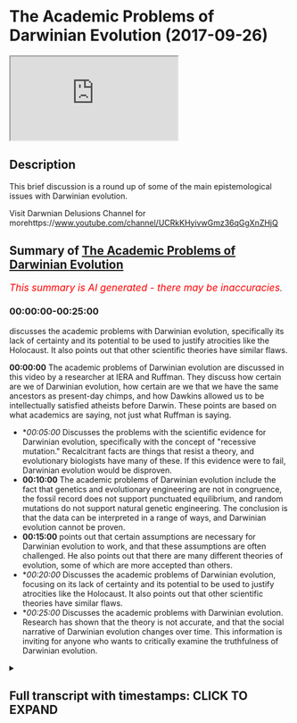 # The Academic Problems of Darwinian Evolution (2017-09-26)

<iframe loading='lazy' allow='autoplay' src='https://www.youtube.com/embed/fsJUk_vQnCs'></iframe>

## Description

This brief discussion is a round up of some of the main epistemological issues with Darwinian evolution. 

Visit Darwnian Delusions Channel for morehttps://www.youtube.com/channel/UCRkKHyivwGmz36qGgXnZHjQ

## Summary of [The Academic Problems of Darwinian Evolution](https://www.youtube.com/watch?v=fsJUk_vQnCs)


*<span style="color:red; font-size:125%">This summary is AI generated - there may be inaccuracies</span>. [](/)*

### <a onclick="modifyYTiframeseektime('0')">00:00:00-00:25:00</a>

 discusses the academic problems with Darwinian evolution, specifically its lack of certainty and its potential to be used to justify atrocities like the Holocaust. It also points out that other scientific theories have similar flaws.

**<a onclick="modifyYTiframeseektime('0')">00:00:00</a>** The academic problems of Darwinian evolution are discussed in this video by a researcher at IERA and Ruffman. They discuss how certain are we of Darwinian evolution, how certain are we that we have the same ancestors as present-day chimps, and how Dawkins allowed us to be intellectually satisfied atheists before Darwin. These points are based on what academics are saying, not just what Ruffman is saying.
* **<a onclick="modifyYTiframeseektime('300')">00:05:00</a>* Discusses the problems with the scientific evidence for Darwinian evolution, specifically with the concept of "recessive mutation." Recalcitrant facts are things that resist a theory, and evolutionary biologists have many of these. If this evidence were to fail, Darwinian evolution would be disproven.
* **<a onclick="modifyYTiframeseektime('600')">00:10:00</a>** The academic problems of Darwinian evolution include the fact that genetics and evolutionary engineering are not in congruence, the fossil record does not support punctuated equilibrium, and random mutations do not support natural genetic engineering. The conclusion is that the data can be interpreted in a range of ways, and Darwinian evolution cannot be proven.
* **<a onclick="modifyYTiframeseektime('900')">00:15:00</a>** points out that certain assumptions are necessary for Darwinian evolution to work, and that these assumptions are often challenged. He also points out that there are many different theories of evolution, some of which are more accepted than others.
* **<a onclick="modifyYTiframeseektime('1200')">00:20:00</a>* Discusses the academic problems of Darwinian evolution, focusing on its lack of certainty and its potential to be used to justify atrocities like the Holocaust. It also points out that other scientific theories have similar flaws.
* **<a onclick="modifyYTiframeseektime('1500')">00:25:00</a>* Discusses the academic problems with Darwinian evolution. Research has shown that the theory is not accurate, and that the social narrative of Darwinian evolution changes over time. This information is inviting for anyone who wants to critically examine the truthfulness of Darwinian evolution.

<details><summary><h2>Full transcript with timestamps: CLICK TO EXPAND</h2></summary>

<a onclick="modifyYTiframeseektime('0')">0:00:00</a> assalamualaikum warahmatullahi  
<a onclick="modifyYTiframeseektime('2')">0:00:02</a> wabarakatuhu welcome to a very important  
<a onclick="modifyYTiframeseektime('6')">0:00:06</a> show on evolution I'm here with sabor  
<a onclick="modifyYTiframeseektime('9')">0:00:09</a> Ruffman how you do it you're right good  
<a onclick="modifyYTiframeseektime('11')">0:00:11</a> good one of the researchers at I era and  
<a onclick="modifyYTiframeseektime('14')">0:00:14</a> we're going to be discussing Darwinian  
<a onclick="modifyYTiframeseektime('16')">0:00:16</a> evolution how certain let's get started  
<a onclick="modifyYTiframeseektime('19')">0:00:19</a> straight away so what how certain are we  
<a onclick="modifyYTiframeseektime('22')">0:00:22</a> of Darwinian evolution and more  
<a onclick="modifyYTiframeseektime('25')">0:00:25</a> specifically I want to ask you how  
<a onclick="modifyYTiframeseektime('27')">0:00:27</a> certain are we that we have the same  
<a onclick="modifyYTiframeseektime('30')">0:00:30</a> ancestors as present-day  
<a onclick="modifyYTiframeseektime('31')">0:00:31</a> let's say chimps ok brilliant question  
<a onclick="modifyYTiframeseektime('34')">0:00:34</a> what I'm gonna do in this show in sha  
<a onclick="modifyYTiframeseektime('37')">0:00:37</a> Allah God willing is show the popular  
<a onclick="modifyYTiframeseektime('40')">0:00:40</a> narrative which is it is as certain as  
<a onclick="modifyYTiframeseektime('43')">0:00:43</a> planetary motion as certain as the  
<a onclick="modifyYTiframeseektime('44')">0:00:44</a> plants going around the around the Sun  
<a onclick="modifyYTiframeseektime('46')">0:00:46</a> that we are certain this has happened  
<a onclick="modifyYTiframeseektime('48')">0:00:48</a> because this is this all certainty that  
<a onclick="modifyYTiframeseektime('51')">0:00:51</a> Darwin is speak with ok I'm gonna show  
<a onclick="modifyYTiframeseektime('53')">0:00:53</a> me are you challenging that certain time  
<a onclick="modifyYTiframeseektime('54')">0:00:54</a> no okay I'm gonna show the academics not  
<a onclick="modifyYTiframeseektime('57')">0:00:57</a> me right say it is based on a  
<a onclick="modifyYTiframeseektime('60')">0:01:00</a> probabilistic framework which has  
<a onclick="modifyYTiframeseektime('61')">0:01:01</a> multiple assumptions which are being  
<a onclick="modifyYTiframeseektime('63')">0:01:03</a> challenged and its core concepts are  
<a onclick="modifyYTiframeseektime('65')">0:01:05</a> disputable so are you saying that what's  
<a onclick="modifyYTiframeseektime('67')">0:01:07</a> happening on a popular level it's  
<a onclick="modifyYTiframeseektime('69')">0:01:09</a> completely different from what's going  
<a onclick="modifyYTiframeseektime('71')">0:01:11</a> on in the academic world absolutely and  
<a onclick="modifyYTiframeseektime('72')">0:01:12</a> this is not just something which I'm  
<a onclick="modifyYTiframeseektime('74')">0:01:14</a> pointing out this is something that even  
<a onclick="modifyYTiframeseektime('75')">0:01:15</a> the British government understands that  
<a onclick="modifyYTiframeseektime('78')">0:01:18</a> the academia is what's known in academia  
<a onclick="modifyYTiframeseektime('81')">0:01:21</a> hasn't filtered down to the general  
<a onclick="modifyYTiframeseektime('83')">0:01:23</a> masses which is why they run projects to  
<a onclick="modifyYTiframeseektime('86')">0:01:26</a> narrow the gap right but I would say  
<a onclick="modifyYTiframeseektime('88')">0:01:28</a> when it comes to Darwin's particular  
<a onclick="modifyYTiframeseektime('90')">0:01:30</a> theory yeah Richard Dawkins in the blind  
<a onclick="modifyYTiframeseektime('92')">0:01:32</a> watchmaker says Darwin allowed us to be  
<a onclick="modifyYTiframeseektime('96')">0:01:36</a> intellectually satisfied atheists before  
<a onclick="modifyYTiframeseektime('98')">0:01:38</a> Darwin it could have been tenable to be  
<a onclick="modifyYTiframeseektime('99')">0:01:39</a> an atheist right but he allowed us to be  
<a onclick="modifyYTiframeseektime('101')">0:01:41</a> intellectually satisfied atheists so  
<a onclick="modifyYTiframeseektime('102')">0:01:42</a> because of that we've got a deliberate  
<a onclick="modifyYTiframeseektime('104')">0:01:44</a> campaign by humanists by atheists by  
<a onclick="modifyYTiframeseektime('107')">0:01:47</a> Darwinists to miss educate the public on  
<a onclick="modifyYTiframeseektime('110')">0:01:50</a> this particular issue sounds quite  
<a onclick="modifyYTiframeseektime('112')">0:01:52</a> conspiratorial support I mean it does  
<a onclick="modifyYTiframeseektime('114')">0:01:54</a> mean is it just what you're saying or is  
<a onclick="modifyYTiframeseektime('117')">0:01:57</a> there some people from like an academic  
<a onclick="modifyYTiframeseektime('118')">0:01:58</a> perspective that also made the same kind  
<a onclick="modifyYTiframeseektime('120')">0:02:00</a> of claim well what you'll find and this  
<a onclick="modifyYTiframeseektime('122')">0:02:02</a> is very very interesting is that  
<a onclick="modifyYTiframeseektime('124')">0:02:04</a> mainstream secular academics who are  
<a onclick="modifyYTiframeseektime('127')">0:02:07</a> themselves like who for example James  
<a onclick="modifyYTiframeseektime('130')">0:02:10</a> Shapiro look as a  
<a onclick="modifyYTiframeseektime('132')">0:02:12</a> Cambridge educated evolutionary  
<a onclick="modifyYTiframeseektime('134')">0:02:14</a> biologist at the University of Chicago  
<a onclick="modifyYTiframeseektime('136')">0:02:16</a> right and he basically says that it's a  
<a onclick="modifyYTiframeseektime('140')">0:02:20</a> religion Lynn Margulis he's again an  
<a onclick="modifyYTiframeseektime('143')">0:02:23</a> atheist evolutionary biologist her and  
<a onclick="modifyYTiframeseektime('144')">0:02:24</a> similar and symbiotic theory is taught  
<a onclick="modifyYTiframeseektime('147')">0:02:27</a> every single usually apprised of some  
<a onclick="modifyYTiframeseektime('149')">0:02:29</a> sort she did she won the National Medal  
<a onclick="modifyYTiframeseektime('151')">0:02:31</a> of Science and Clinton gave that to her  
<a onclick="modifyYTiframeseektime('153')">0:02:33</a> again she's an eighth yes she called an  
<a onclick="modifyYTiframeseektime('155')">0:02:35</a> Anglo Saxon sect right Masatoshi Nye who  
<a onclick="modifyYTiframeseektime('159')">0:02:39</a> is a dawn in population genetics a  
<a onclick="modifyYTiframeseektime('161')">0:02:41</a> subfield of evolutionary biology again  
<a onclick="modifyYTiframeseektime('163')">0:02:43</a> another realized yeah not yet so he's  
<a onclick="modifyYTiframeseektime('167')">0:02:47</a> got these formulas at all at an academic  
<a onclick="modifyYTiframeseektime('171')">0:02:51</a> level in libraries across the world he  
<a onclick="modifyYTiframeseektime('173')">0:02:53</a> has said Darwin and he doesn't believe  
<a onclick="modifyYTiframeseektime('175')">0:02:55</a> in Darwin's mechanism he believes in his  
<a onclick="modifyYTiframeseektime('178')">0:02:58</a> own notation driven evolution he says  
<a onclick="modifyYTiframeseektime('180')">0:03:00</a> Darwin in our field is God so you can't  
<a onclick="modifyYTiframeseektime('182')">0:03:02</a> challenge him right so these are atheist  
<a onclick="modifyYTiframeseektime('184')">0:03:04</a> evolutionary academics saying this is  
<a onclick="modifyYTiframeseektime('187')">0:03:07</a> way more than science right and one  
<a onclick="modifyYTiframeseektime('189')">0:03:09</a> other thing which is very important just  
<a onclick="modifyYTiframeseektime('191')">0:03:11</a> a few months ago there's a book  
<a onclick="modifyYTiframeseektime('192')">0:03:12</a> published by Oxford University by an  
<a onclick="modifyYTiframeseektime('194')">0:03:14</a> atheist evolutionary biologist run  
<a onclick="modifyYTiframeseektime('196')">0:03:16</a> called Darwinism as religion so yours  
<a onclick="modifyYTiframeseektime('200')">0:03:20</a> antibody to see the philosopher of  
<a onclick="modifyYTiframeseektime('201')">0:03:21</a> science Michael ruse right well you  
<a onclick="modifyYTiframeseektime('203')">0:03:23</a> argues in that book is that Darwin's  
<a onclick="modifyYTiframeseektime('205')">0:03:25</a> theory is a valid scientific theory yes  
<a onclick="modifyYTiframeseektime('208')">0:03:28</a> but it has morphed into a full-out  
<a onclick="modifyYTiframeseektime('212')">0:03:32</a> religion not religion we are believes in  
<a onclick="modifyYTiframeseektime('214')">0:03:34</a> God by religion nonetheless okay let's  
<a onclick="modifyYTiframeseektime('216')">0:03:36</a> get straight into the question I posed  
<a onclick="modifyYTiframeseektime('219')">0:03:39</a> to you in the beginning of this session  
<a onclick="modifyYTiframeseektime('220')">0:03:40</a> we talked about certainty in terms of  
<a onclick="modifyYTiframeseektime('223')">0:03:43</a> evolutionary theory you're saying it's  
<a onclick="modifyYTiframeseektime('225')">0:03:45</a> not a certain as evolutionists or let's  
<a onclick="modifyYTiframeseektime('228')">0:03:48</a> say even popular atheists are making out  
<a onclick="modifyYTiframeseektime('231')">0:03:51</a> to be so what is your evidence of that  
<a onclick="modifyYTiframeseektime('232')">0:03:52</a> okay all of the people are not a  
<a onclick="modifyYTiframeseektime('234')">0:03:54</a> reference in this video people that you  
<a onclick="modifyYTiframeseektime('236')">0:03:56</a> can go check out learn and you can  
<a onclick="modifyYTiframeseektime('239')">0:03:59</a> actually find out there why I'm saying  
<a onclick="modifyYTiframeseektime('240')">0:04:00</a> yeah it's based on what they're saying  
<a onclick="modifyYTiframeseektime('241')">0:04:01</a> yeah so first off if we pick up any book  
<a onclick="modifyYTiframeseektime('244')">0:04:04</a> on the philosophy of biology philosophy  
<a onclick="modifyYTiframeseektime('247')">0:04:07</a> or biology is a subfield in which if you  
<a onclick="modifyYTiframeseektime('249')">0:04:09</a> imagine a biologist as studying  
<a onclick="modifyYTiframeseektime('250')">0:04:10</a> organisms right and a philosopher of  
<a onclick="modifyYTiframeseektime('253')">0:04:13</a> biology studying biologists how do they  
<a onclick="modifyYTiframeseektime('254')">0:04:14</a> come to conclusion so a basic book on  
<a onclick="modifyYTiframeseektime('256')">0:04:16</a> this is evidence in evolution by  
<a onclick="modifyYTiframeseektime('258')">0:04:18</a> Cambridge University okay why the  
<a onclick="modifyYTiframeseektime('260')">0:04:20</a> philosopher of biology Eliot Sobel who  
<a onclick="modifyYTiframeseektime('262')">0:04:22</a> is an atheist right and what he says in  
<a onclick="modifyYTiframeseektime('263')">0:04:23</a> this book is this duh  
<a onclick="modifyYTiframeseektime('266')">0:04:26</a> evolution is based on a probabilistic  
<a onclick="modifyYTiframeseektime('267')">0:04:27</a> framework okay and he talks about the  
<a onclick="modifyYTiframeseektime('269')">0:04:29</a> multiple assumptions which are there  
<a onclick="modifyYTiframeseektime('271')">0:04:31</a> okay likewise we have Peter Godfrey  
<a onclick="modifyYTiframeseektime('273')">0:04:33</a> Smith another philosopher herbology he  
<a onclick="modifyYTiframeseektime('276')">0:04:36</a> published a book with Princeton  
<a onclick="modifyYTiframeseektime('277')">0:04:37</a> University called philosophy herbology  
<a onclick="modifyYTiframeseektime('278')">0:04:38</a> yeah he's dead  
<a onclick="modifyYTiframeseektime('279')">0:04:39</a> he speaks about bodies are moving away  
<a onclick="modifyYTiframeseektime('281')">0:04:41</a> from the Tree of Life which we've been  
<a onclick="modifyYTiframeseektime('283')">0:04:43</a> told as a fact okay to a web of life so  
<a onclick="modifyYTiframeseektime('286')">0:04:46</a> mainstream secular and these two  
<a onclick="modifyYTiframeseektime('288')">0:04:48</a> individuals are atheists mainstream  
<a onclick="modifyYTiframeseektime('290')">0:04:50</a> secular universities and individuals and  
<a onclick="modifyYTiframeseektime('292')">0:04:52</a> academics yeah admit to three facts  
<a onclick="modifyYTiframeseektime('295')">0:04:55</a> probabilistic framework multiple  
<a onclick="modifyYTiframeseektime('297')">0:04:57</a> assumptions which are being challenged  
<a onclick="modifyYTiframeseektime('299')">0:04:59</a> and its core concepts are disputed  
<a onclick="modifyYTiframeseektime('302')">0:05:02</a> disputable let's stick with two and  
<a onclick="modifyYTiframeseektime('304')">0:05:04</a> three because one might be claimed to be  
<a onclick="modifyYTiframeseektime('306')">0:05:06</a> not a problem and everything in it said  
<a onclick="modifyYTiframeseektime('308')">0:05:08</a> in a sense is probabilistic right yeah  
<a onclick="modifyYTiframeseektime('310')">0:05:10</a> sure but what we need to be careful  
<a onclick="modifyYTiframeseektime('312')">0:05:12</a> about is this yeah remember the  
<a onclick="modifyYTiframeseektime('314')">0:05:14</a> narrative they're telling us they're  
<a onclick="modifyYTiframeseektime('315')">0:05:15</a> telling us it's as clear it's no brainer  
<a onclick="modifyYTiframeseektime('317')">0:05:17</a> it's as clear as planetary motion that's  
<a onclick="modifyYTiframeseektime('319')">0:05:19</a> the probably stick that's an observation  
<a onclick="modifyYTiframeseektime('320')">0:05:20</a> right so it's a very big claim okay so a  
<a onclick="modifyYTiframeseektime('323')">0:05:23</a> probabilistic framework is something  
<a onclick="modifyYTiframeseektime('326')">0:05:26</a> which automatically lowers that  
<a onclick="modifyYTiframeseektime('327')">0:05:27</a> certainty that you're talking about okay  
<a onclick="modifyYTiframeseektime('329')">0:05:29</a> some would say though I mean we're  
<a onclick="modifyYTiframeseektime('331')">0:05:31</a> talking about probabilistic framework we  
<a onclick="modifyYTiframeseektime('332')">0:05:32</a> don't have we don't have a problem with  
<a onclick="modifyYTiframeseektime('334')">0:05:34</a> that two and three you mentioned some of  
<a onclick="modifyYTiframeseektime('338')">0:05:38</a> the main major assumptions like we're  
<a onclick="modifyYTiframeseektime('340')">0:05:40</a> gonna probably go into homology or  
<a onclick="modifyYTiframeseektime('341')">0:05:41</a> something like this before we move on to  
<a onclick="modifyYTiframeseektime('343')">0:05:43</a> homology what we need to realize is this  
<a onclick="modifyYTiframeseektime('344')">0:05:44</a> yeah number one Darwin and the way that  
<a onclick="modifyYTiframeseektime('347')">0:05:47</a> he framed hysteria and the way that he  
<a onclick="modifyYTiframeseektime('349')">0:05:49</a> propagated it yeah he didn't know I  
<a onclick="modifyYTiframeseektime('351')">0:05:51</a> believe a very honest way yeah and I  
<a onclick="modifyYTiframeseektime('353')">0:05:53</a> believe he was a very hardworking  
<a onclick="modifyYTiframeseektime('354')">0:05:54</a> scientist and many of his works have  
<a onclick="modifyYTiframeseektime('356')">0:05:56</a> been misrepresented okay for example  
<a onclick="modifyYTiframeseektime('357')">0:05:57</a> right if you pick up a book on  
<a onclick="modifyYTiframeseektime('359')">0:05:59</a> evolutionary biology today a book about  
<a onclick="modifyYTiframeseektime('361')">0:06:01</a> Darwinian evolution like the greatest  
<a onclick="modifyYTiframeseektime('363')">0:06:03</a> show on earth right all jerry coins  
<a onclick="modifyYTiframeseektime('366')">0:06:06</a> evolution is true you're just gonna get  
<a onclick="modifyYTiframeseektime('368')">0:06:08</a> this theory is true here's why it's true  
<a onclick="modifyYTiframeseektime('370')">0:06:10</a> here's why it's true XYZ okay but he's  
<a onclick="modifyYTiframeseektime('372')">0:06:12</a> make up the Origin of Species you find  
<a onclick="modifyYTiframeseektime('374')">0:06:14</a> that Darwin right in the beginning he  
<a onclick="modifyYTiframeseektime('376')">0:06:16</a> says something very very important okay  
<a onclick="modifyYTiframeseektime('377')">0:06:17</a> he says you can use the facts that I  
<a onclick="modifyYTiframeseektime('380')">0:06:20</a> have in my book to come up with  
<a onclick="modifyYTiframeseektime('382')">0:06:22</a> conclusions which are opposite to mine  
<a onclick="modifyYTiframeseektime('383')">0:06:23</a> because he understands the philosophy of  
<a onclick="modifyYTiframeseektime('385')">0:06:25</a> science the philosophy of science  
<a onclick="modifyYTiframeseektime('387')">0:06:27</a> teaches us one you can have a conclusion  
<a onclick="modifyYTiframeseektime('391')">0:06:31</a> you can have observations in the future  
<a onclick="modifyYTiframeseektime('393')">0:06:33</a> which can challenge your previous  
<a onclick="modifyYTiframeseektime('394')">0:06:34</a> conclusion the Black Swan problem  
<a onclick="modifyYTiframeseektime('396')">0:06:36</a> problem reduction too you can always  
<a onclick="modifyYTiframeseektime('398')">0:06:38</a> have the same data give  
<a onclick="modifyYTiframeseektime('399')">0:06:39</a> rise to multiple theories later on in  
<a onclick="modifyYTiframeseektime('402')">0:06:42</a> Chapter six of his book he speaks about  
<a onclick="modifyYTiframeseektime('404')">0:06:44</a> the problems with his own theory now  
<a onclick="modifyYTiframeseektime('406')">0:06:46</a> look at the honesty of the man he puts  
<a onclick="modifyYTiframeseektime('408')">0:06:48</a> together a theory and he puts together a  
<a onclick="modifyYTiframeseektime('410')">0:06:50</a> chapter about the problems with this  
<a onclick="modifyYTiframeseektime('412')">0:06:52</a> theory and he tries to iron them out and  
<a onclick="modifyYTiframeseektime('414')">0:06:54</a> he admits some of these problems are  
<a onclick="modifyYTiframeseektime('416')">0:06:56</a> unsolvable some of these problems are  
<a onclick="modifyYTiframeseektime('418')">0:06:58</a> more apparent than real but I still  
<a onclick="modifyYTiframeseektime('420')">0:07:00</a> think my Theory's correct but one thing  
<a onclick="modifyYTiframeseektime('422')">0:07:02</a> that he says in his book if this fails  
<a onclick="modifyYTiframeseektime('425')">0:07:05</a> his Theory fails according to him which  
<a onclick="modifyYTiframeseektime('427')">0:07:07</a> is gradualism that their variations that  
<a onclick="modifyYTiframeseektime('430')">0:07:10</a> take place and evolution works at a  
<a onclick="modifyYTiframeseektime('432')">0:07:12</a> gradualist ik pace he said if this fails  
<a onclick="modifyYTiframeseektime('435')">0:07:15</a> then my theory will absolutely break  
<a onclick="modifyYTiframeseektime('437')">0:07:17</a> down and evolutionary biologists today  
<a onclick="modifyYTiframeseektime('440')">0:07:20</a> understand that gradualism has largely  
<a onclick="modifyYTiframeseektime('442')">0:07:22</a> failed and is this linked to things like  
<a onclick="modifyYTiframeseektime('445')">0:07:25</a> punctuated equilibrium but moreover I  
<a onclick="modifyYTiframeseektime('448')">0:07:28</a> just want to kind of put a case forward  
<a onclick="modifyYTiframeseektime('452')">0:07:32</a> let's pretend I'm an evolutionary  
<a onclick="modifyYTiframeseektime('452')">0:07:32</a> biologist now say listen we have a deal  
<a onclick="modifyYTiframeseektime('455')">0:07:35</a> we have a range of different data we  
<a onclick="modifyYTiframeseektime('457')">0:07:37</a> have for example the fossil record  
<a onclick="modifyYTiframeseektime('459')">0:07:39</a> archeological data we have RNA and DNA  
<a onclick="modifyYTiframeseektime('461')">0:07:41</a> we have the baby genome development in  
<a onclick="modifyYTiframeseektime('465')">0:07:45</a> animals and things like that all of  
<a onclick="modifyYTiframeseektime('467')">0:07:47</a> these things triangulate with each other  
<a onclick="modifyYTiframeseektime('468')">0:07:48</a> to give you the same conclusion which is  
<a onclick="modifyYTiframeseektime('470')">0:07:50</a> that every living thing and the  
<a onclick="modifyYTiframeseektime('472')">0:07:52</a> biological world is in congruence but  
<a onclick="modifyYTiframeseektime('474')">0:07:54</a> also goes back to one life-form so in  
<a onclick="modifyYTiframeseektime('478')">0:07:58</a> other words we all go back to one we're  
<a onclick="modifyYTiframeseektime('479')">0:07:59</a> all descended from the same kind of  
<a onclick="modifyYTiframeseektime('481')">0:08:01</a> singular life form sure so this is the  
<a onclick="modifyYTiframeseektime('484')">0:08:04</a> kind of primary theory or kind of  
<a onclick="modifyYTiframeseektime('486')">0:08:06</a> primary presupposition of evolution how  
<a onclick="modifyYTiframeseektime('488')">0:08:08</a> would you go around you're saying it's  
<a onclick="modifyYTiframeseektime('490')">0:08:10</a> not as clear as planetary motion but the  
<a onclick="modifyYTiframeseektime('494')">0:08:14</a> question is isn't that enough evidence  
<a onclick="modifyYTiframeseektime('495')">0:08:15</a> to you why is that not enough evidence  
<a onclick="modifyYTiframeseektime('496')">0:08:16</a> for you okay it's a very good question  
<a onclick="modifyYTiframeseektime('498')">0:08:18</a> yeah the only way I'm gonna change your  
<a onclick="modifyYTiframeseektime('499')">0:08:19</a> analogy if we were to have a  
<a onclick="modifyYTiframeseektime('501')">0:08:21</a> conversation like this yeah it wouldn't  
<a onclick="modifyYTiframeseektime('504')">0:08:24</a> be an evolutionary biologists thing on  
<a onclick="modifyYTiframeseektime('505')">0:08:25</a> the other side because an evolutionary  
<a onclick="modifyYTiframeseektime('507')">0:08:27</a> biologist were no better than that it's  
<a onclick="modifyYTiframeseektime('508')">0:08:28</a> most likely a Darwinist because remember  
<a onclick="modifyYTiframeseektime('510')">0:08:30</a> and even not every single evolutionary  
<a onclick="modifyYTiframeseektime('512')">0:08:32</a> biology is alone as the Darwinism yes  
<a onclick="modifyYTiframeseektime('514')">0:08:34</a> every Darwinist is the evolution of our  
<a onclick="modifyYTiframeseektime('516')">0:08:36</a> course right and evolution is different  
<a onclick="modifyYTiframeseektime('518')">0:08:38</a> to Darwinism evolution simply means  
<a onclick="modifyYTiframeseektime('520')">0:08:40</a> biological change over time double mean  
<a onclick="modifyYTiframeseektime('521')">0:08:41</a> evolution is tree of life and the  
<a onclick="modifyYTiframeseektime('523')">0:08:43</a> mechanism alright first thing which he  
<a onclick="modifyYTiframeseektime('525')">0:08:45</a> said is very very important let's flush  
<a onclick="modifyYTiframeseektime('527')">0:08:47</a> it out okay so you're claiming as a  
<a onclick="modifyYTiframeseektime('530')">0:08:50</a> Darwin is right  
<a onclick="modifyYTiframeseektime('531')">0:08:51</a> biochemistry yeah  
<a onclick="modifyYTiframeseektime('533')">0:08:53</a> genetics yes uh not to me yeah  
<a onclick="modifyYTiframeseektime('535')">0:08:55</a> psychology yeah sociology linguistics  
<a onclick="modifyYTiframeseektime('537')">0:08:57</a> biogeography here the fossil record  
<a onclick="modifyYTiframeseektime('539')">0:08:59</a> bioinformatics yes and every other  
<a onclick="modifyYTiframeseektime('542')">0:09:02</a> sphere of by law the subfields of  
<a onclick="modifyYTiframeseektime('546')">0:09:06</a> biology can blend I in congruence  
<a onclick="modifyYTiframeseektime('548')">0:09:08</a> leading up to one conclusion yes the  
<a onclick="modifyYTiframeseektime('550')">0:09:10</a> very first thing I'll point out right  
<a onclick="modifyYTiframeseektime('551')">0:09:11</a> now even knowing any science okay  
<a onclick="modifyYTiframeseektime('553')">0:09:13</a> that is impossible because science  
<a onclick="modifyYTiframeseektime('556')">0:09:16</a> doesn't proceed like that the same dater  
<a onclick="modifyYTiframeseektime('558')">0:09:18</a> can give rise to multiple conclusions  
<a onclick="modifyYTiframeseektime('559')">0:09:19</a> okay so that's the first point  
<a onclick="modifyYTiframeseektime('561')">0:09:21</a> well secondly if we delve into the data  
<a onclick="modifyYTiframeseektime('563')">0:09:23</a> we realize there's lots of black swans  
<a onclick="modifyYTiframeseektime('565')">0:09:25</a> lots of recalcitrant facts to resist a  
<a onclick="modifyYTiframeseektime('569')">0:09:29</a> theory yeah I was just going to ask you  
<a onclick="modifyYTiframeseektime('570')">0:09:30</a> to define that what caused the true  
<a onclick="modifyYTiframeseektime('572')">0:09:32</a> impact of recalcitrant factors right  
<a onclick="modifyYTiframeseektime('574')">0:09:34</a> I've been accused of murdering a lead  
<a onclick="modifyYTiframeseektime('577')">0:09:37</a> owl say okay I happen to be accused of  
<a onclick="modifyYTiframeseektime('579')">0:09:39</a> murdering a lead our Thursday at 6:30 on  
<a onclick="modifyYTiframeseektime('583')">0:09:43</a> the 20th of September we're on stage  
<a onclick="modifyYTiframeseektime('585')">0:09:45</a> right now the Rakhal certain fact is  
<a onclick="modifyYTiframeseektime('588')">0:09:48</a> you're an eyewitness and the person  
<a onclick="modifyYTiframeseektime('590')">0:09:50</a> filming is a night window you're here  
<a onclick="modifyYTiframeseektime('592')">0:09:52</a> down here that's a recalcitrant fact  
<a onclick="modifyYTiframeseektime('593')">0:09:53</a> right so recalcitrant fact is a factory  
<a onclick="modifyYTiframeseektime('596')">0:09:56</a> resist a theory now with in evolutionary  
<a onclick="modifyYTiframeseektime('599')">0:09:59</a> biology we have recalcitrant facts in  
<a onclick="modifyYTiframeseektime('602')">0:10:02</a> genetics for example orphan genes we  
<a onclick="modifyYTiframeseektime('605')">0:10:05</a> have recalcitrant facts when it comes to  
<a onclick="modifyYTiframeseektime('607')">0:10:07</a> the fossil record in terms of punctuated  
<a onclick="modifyYTiframeseektime('609')">0:10:09</a> equilibrium saltation 11 we have  
<a onclick="modifyYTiframeseektime('613')">0:10:13</a> recalcitrant facts when it comes to  
<a onclick="modifyYTiframeseektime('614')">0:10:14</a> random mutations in terms of natural  
<a onclick="modifyYTiframeseektime('616')">0:10:16</a> genetic engineering now these may sound  
<a onclick="modifyYTiframeseektime('618')">0:10:18</a> like technical terms but all I want you  
<a onclick="modifyYTiframeseektime('619')">0:10:19</a> to understand this is basically it's not  
<a onclick="modifyYTiframeseektime('621')">0:10:21</a> in congruence no in a way which is the  
<a onclick="modifyYTiframeseektime('624')">0:10:24</a> only theory that's in congruence you can  
<a onclick="modifyYTiframeseektime('627')">0:10:27</a> come with other theories besides that  
<a onclick="modifyYTiframeseektime('629')">0:10:29</a> right because remember I'm not saying  
<a onclick="modifyYTiframeseektime('631')">0:10:31</a> those fields don't lead to Darwinism  
<a onclick="modifyYTiframeseektime('633')">0:10:33</a> they can right but they can also lead to  
<a onclick="modifyYTiframeseektime('635')">0:10:35</a> other theories right so what you're  
<a onclick="modifyYTiframeseektime('637')">0:10:37</a> saying just to kind of simplify is  
<a onclick="modifyYTiframeseektime('639')">0:10:39</a> you're saying that the data that we have  
<a onclick="modifyYTiframeseektime('640')">0:10:40</a> in front of us can be interpreted in a  
<a onclick="modifyYTiframeseektime('642')">0:10:42</a> range of different ways and moreover  
<a onclick="modifyYTiframeseektime('644')">0:10:44</a> you're saying that if we want to stick  
<a onclick="modifyYTiframeseektime('646')">0:10:46</a> to the fine  
<a onclick="modifyYTiframeseektime('647')">0:10:47</a> kind of structure of Darwinian evolution  
<a onclick="modifyYTiframeseektime('650')">0:10:50</a> and we want to try and create what you  
<a onclick="modifyYTiframeseektime('652')">0:10:52</a> would think is like a line of best fit  
<a onclick="modifyYTiframeseektime('653')">0:10:53</a> you'd see a lot of anomalous sort of  
<a onclick="modifyYTiframeseektime('656')">0:10:56</a> dots on the sky autographed it wouldn't  
<a onclick="modifyYTiframeseektime('658')">0:10:58</a> be just one line of best fit every day  
<a onclick="modifyYTiframeseektime('660')">0:11:00</a> every line every door Scott and the  
<a onclick="modifyYTiframeseektime('662')">0:11:02</a> other thing is look I believe Darwin's  
<a onclick="modifyYTiframeseektime('664')">0:11:04</a> theory to be a valid scientific model  
<a onclick="modifyYTiframeseektime('666')">0:11:06</a> yes but but I think the reason why  
<a onclick="modifyYTiframeseektime('669')">0:11:09</a> people get confused is because they  
<a onclick="modifyYTiframeseektime('670')">0:11:10</a> conflate science with truth right  
<a onclick="modifyYTiframeseektime('671')">0:11:11</a> science gives you workable models of our  
<a onclick="modifyYTiframeseektime('673')">0:11:13</a> reality which are falsified it doesn't  
<a onclick="modifyYTiframeseektime('675')">0:11:15</a> give you truth with a capital T that's  
<a onclick="modifyYTiframeseektime('678')">0:11:18</a> the beauty of science they keep changing  
<a onclick="modifyYTiframeseektime('679')">0:11:19</a> keeps evolving keeps changing as we get  
<a onclick="modifyYTiframeseektime('682')">0:11:22</a> new data I've got some questions for you  
<a onclick="modifyYTiframeseektime('684')">0:11:24</a> one of them is that you've mentioned in  
<a onclick="modifyYTiframeseektime('687')">0:11:27</a> the things that you are mentioning as a  
<a onclick="modifyYTiframeseektime('688')">0:11:28</a> subfield of biological change over time  
<a onclick="modifyYTiframeseektime('690')">0:11:30</a> you mentioned a few things like  
<a onclick="modifyYTiframeseektime('693')">0:11:33</a> civilizational or you call it basically  
<a onclick="modifyYTiframeseektime('696')">0:11:36</a> how animals act together so she lodges  
<a onclick="modifyYTiframeseektime('699')">0:11:39</a> sociological behavior yeah sociological  
<a onclick="modifyYTiframeseektime('701')">0:11:41</a> behavior of animals so is it the case  
<a onclick="modifyYTiframeseektime('704')">0:11:44</a> that here for example chimps and human  
<a onclick="modifyYTiframeseektime('707')">0:11:47</a> beings have the same sociological other  
<a onclick="modifyYTiframeseektime('710')">0:11:50</a> behaviors more similar from a  
<a onclick="modifyYTiframeseektime('712')">0:11:52</a> sociological perspective according to  
<a onclick="modifyYTiframeseektime('713')">0:11:53</a> you again  
<a onclick="modifyYTiframeseektime('715')">0:11:55</a> mainstream evolutionary biologists this  
<a onclick="modifyYTiframeseektime('716')">0:11:56</a> is where we have homo places homo places  
<a onclick="modifyYTiframeseektime('719')">0:11:59</a> our similarities are not due to common  
<a onclick="modifyYTiframeseektime('720')">0:12:00</a> descent so we have okay once again to  
<a onclick="modifyYTiframeseektime('724')">0:12:04</a> simplify so you've got two key terms  
<a onclick="modifyYTiframeseektime('726')">0:12:06</a> here yeah right one of them is homology  
<a onclick="modifyYTiframeseektime('728')">0:12:08</a> yeah and the opposite of that so more  
<a onclick="modifyYTiframeseektime('730')">0:12:10</a> places so can we quickly just shall I  
<a onclick="modifyYTiframeseektime('732')">0:12:12</a> write homology is an assumption yes  
<a onclick="modifyYTiframeseektime('734')">0:12:14</a> similarities are due to common descent  
<a onclick="modifyYTiframeseektime('735')">0:12:15</a> common descent so I have all the  
<a onclick="modifyYTiframeseektime('737')">0:12:17</a> similarities that we see in the animal  
<a onclick="modifyYTiframeseektime('739')">0:12:19</a> kingdom is due to is a result of the  
<a onclick="modifyYTiframeseektime('742')">0:12:22</a> fact that we are from the same let's say  
<a onclick="modifyYTiframeseektime('744')">0:12:24</a> it's assumed no way this is common and  
<a onclick="modifyYTiframeseektime('746')">0:12:26</a> some common ancestor and this is the  
<a onclick="modifyYTiframeseektime('748')">0:12:28</a> assumption of homology goes back to the  
<a onclick="modifyYTiframeseektime('750')">0:12:30</a> Padma Purana 3,000 years ago the ancient  
<a onclick="modifyYTiframeseektime('753')">0:12:33</a> Indians now Hindus because they're  
<a onclick="modifyYTiframeseektime('755')">0:12:35</a> philosophers they are naturalist so when  
<a onclick="modifyYTiframeseektime('758')">0:12:38</a> it comes to homology if someone uses it  
<a onclick="modifyYTiframeseektime('761')">0:12:41</a> as an assumption there's nothing wrong  
<a onclick="modifyYTiframeseektime('763')">0:12:43</a> per se if someone says this and I want  
<a onclick="modifyYTiframeseektime('765')">0:12:45</a> you to realize I don't need this contest  
<a onclick="modifyYTiframeseektime('767')">0:12:47</a> you know they use this argument all the  
<a onclick="modifyYTiframeseektime('768')">0:12:48</a> time  
<a onclick="modifyYTiframeseektime('769')">0:12:49</a> similarities are due to common descent  
<a onclick="modifyYTiframeseektime('771')">0:12:51</a> right heylook similarities exist  
<a onclick="modifyYTiframeseektime('773')">0:12:53</a> therefore similarities led you to come  
<a onclick="modifyYTiframeseektime('775')">0:12:55</a> to descent right what's wrong with that  
<a onclick="modifyYTiframeseektime('776')">0:12:56</a> argument so circular circular sadly we  
<a onclick="modifyYTiframeseektime('779')">0:12:59</a> will find even documentaries using this  
<a onclick="modifyYTiframeseektime('781')">0:13:01</a> sort of circular reasoning is this  
<a onclick="modifyYTiframeseektime('783')">0:13:03</a> something which is fleshed out in the  
<a onclick="modifyYTiframeseektime('785')">0:13:05</a> academic or what you're saying because  
<a onclick="modifyYTiframeseektime('787')">0:13:07</a> what you're saying here is actually  
<a onclick="modifyYTiframeseektime('788')">0:13:08</a> quite profound let's be honest here  
<a onclick="modifyYTiframeseektime('789')">0:13:09</a> you're saying that the foundation of  
<a onclick="modifyYTiframeseektime('792')">0:13:12</a> evolutionary it W in evolutionary models  
<a onclick="modifyYTiframeseektime('795')">0:13:15</a> was the one that we were kind of  
<a onclick="modifyYTiframeseektime('796')">0:13:16</a> acquainted with which is homology one of  
<a onclick="modifyYTiframeseektime('799')">0:13:19</a> the may  
<a onclick="modifyYTiframeseektime('799')">0:13:19</a> assumptions everything that it goes back  
<a onclick="modifyYTiframeseektime('801')">0:13:21</a> to kind of common descent order the  
<a onclick="modifyYTiframeseektime('803')">0:13:23</a> differences or these similarities that  
<a onclick="modifyYTiframeseektime('805')">0:13:25</a> we see that is that is due to common  
<a onclick="modifyYTiframeseektime('807')">0:13:27</a> descent you're saying that actually this  
<a onclick="modifyYTiframeseektime('810')">0:13:30</a> itself this foundational thing cannot be  
<a onclick="modifyYTiframeseektime('812')">0:13:32</a> proven in and of itself yeah is that is  
<a onclick="modifyYTiframeseektime('815')">0:13:35</a> that your claim I'm not claiming this I  
<a onclick="modifyYTiframeseektime('817')">0:13:37</a> am going to give you an example of  
<a onclick="modifyYTiframeseektime('819')">0:13:39</a> someone who points this out you know  
<a onclick="modifyYTiframeseektime('821')">0:13:41</a> evolution is not your claim  
<a onclick="modifyYTiframeseektime('822')">0:13:42</a> no not my claim and I'm gonna give you  
<a onclick="modifyYTiframeseektime('824')">0:13:44</a> an example evolutionary biologists they  
<a onclick="modifyYTiframeseektime('826')">0:13:46</a> don't use this circular reasoning this  
<a onclick="modifyYTiframeseektime('828')">0:13:48</a> is used by people who are popularizers  
<a onclick="modifyYTiframeseektime('830')">0:13:50</a> okay all they say is we assumed it and  
<a onclick="modifyYTiframeseektime('832')">0:13:52</a> they carry on there's nothing wrong with  
<a onclick="modifyYTiframeseektime('833')">0:13:53</a> doing okay  
<a onclick="modifyYTiframeseektime('833')">0:13:53</a> Ronald Brady he's a philosopher of  
<a onclick="modifyYTiframeseektime('835')">0:13:55</a> biology as in mainstream secular  
<a onclick="modifyYTiframeseektime('837')">0:13:57</a> academic he published a paper in a  
<a onclick="modifyYTiframeseektime('839')">0:13:59</a> journal called cladistics called on the  
<a onclick="modifyYTiframeseektime('841')">0:14:01</a> aura on the independence of systematics  
<a onclick="modifyYTiframeseektime('844')">0:14:04</a> and what he goes on to say is this this  
<a onclick="modifyYTiframeseektime('846')">0:14:06</a> line of reasoning is circular right if  
<a onclick="modifyYTiframeseektime('848')">0:14:08</a> you uh if you want to say that homology  
<a onclick="modifyYTiframeseektime('851')">0:14:11</a> is true you have to come up with an  
<a onclick="modifyYTiframeseektime('852')">0:14:12</a> independent argument I won't use this  
<a onclick="modifyYTiframeseektime('854')">0:14:14</a> argument cause it's circuit but it's  
<a onclick="modifyYTiframeseektime('855')">0:14:15</a> something which doesn't seem like you  
<a onclick="modifyYTiframeseektime('857')">0:14:17</a> can plan under a microscope on you got  
<a onclick="modifyYTiframeseektime('858')">0:14:18</a> so how you prove it  
<a onclick="modifyYTiframeseektime('859')">0:14:19</a> you can't you can't it's an obsession  
<a onclick="modifyYTiframeseektime('861')">0:14:21</a> okay you move on so if it's an  
<a onclick="modifyYTiframeseektime('863')">0:14:23</a> assumption and it can't be proven what  
<a onclick="modifyYTiframeseektime('865')">0:14:25</a> you're effectively saying is that that  
<a onclick="modifyYTiframeseektime('867')">0:14:27</a> which holds the house of the foundations  
<a onclick="modifyYTiframeseektime('870')">0:14:30</a> which hold the house of Darwinian  
<a onclick="modifyYTiframeseektime('871')">0:14:31</a> evolution itself are unsound or are not  
<a onclick="modifyYTiframeseektime('874')">0:14:34</a> on Sam but unprovable of course that's  
<a onclick="modifyYTiframeseektime('876')">0:14:36</a> what you're saying well that's not what  
<a onclick="modifyYTiframeseektime('877')">0:14:37</a> I'm saying this is what that's what's  
<a onclick="modifyYTiframeseektime('878')">0:14:38</a> being said in that's what being said in  
<a onclick="modifyYTiframeseektime('880')">0:14:40</a> academic world because no one tries to  
<a onclick="modifyYTiframeseektime('881')">0:14:41</a> prove assumptions so that's very  
<a onclick="modifyYTiframeseektime('883')">0:14:43</a> profound well it is it is if we  
<a onclick="modifyYTiframeseektime('885')">0:14:45</a> understand that the popular  
<a onclick="modifyYTiframeseektime('887')">0:14:47</a> understanding yes different to the  
<a onclick="modifyYTiframeseektime('888')">0:14:48</a> academic understanding but it's not  
<a onclick="modifyYTiframeseektime('890')">0:14:50</a> profound for an academic well if so they  
<a onclick="modifyYTiframeseektime('892')">0:14:52</a> find how do you basically evolutionary  
<a onclick="modifyYTiframeseektime('895')">0:14:55</a> biologists or Darwinists reconcile this  
<a onclick="modifyYTiframeseektime('898')">0:14:58</a> because how can they how can they be so  
<a onclick="modifyYTiframeseektime('900')">0:15:00</a> certain about something which hasn't got  
<a onclick="modifyYTiframeseektime('901')">0:15:01</a> which has you could even say axiomatic  
<a onclick="modifyYTiframeseektime('903')">0:15:03</a> type presuppositions  
<a onclick="modifyYTiframeseektime('905')">0:15:05</a> okay now this is where it gets really  
<a onclick="modifyYTiframeseektime('907')">0:15:07</a> interesting right I find the language of  
<a onclick="modifyYTiframeseektime('908')">0:15:08</a> people I wish to Dawkins very  
<a onclick="modifyYTiframeseektime('910')">0:15:10</a> interesting because he is after all  
<a onclick="modifyYTiframeseektime('912')">0:15:12</a> somebody who is seen as an authority in  
<a onclick="modifyYTiframeseektime('914')">0:15:14</a> this field although he is not he's  
<a onclick="modifyYTiframeseektime('916')">0:15:16</a> referred to as a science journalist but  
<a onclick="modifyYTiframeseektime('918')">0:15:18</a> what he does say in public is different  
<a onclick="modifyYTiframeseektime('920')">0:15:20</a> to what he sometimes writes in books  
<a onclick="modifyYTiframeseektime('923')">0:15:23</a> right lesser-known works so for example  
<a onclick="modifyYTiframeseektime('925')">0:15:25</a> when he met Hamza in Ireland during the  
<a onclick="modifyYTiframeseektime('928')">0:15:28</a> 2011  
<a onclick="modifyYTiframeseektime('930')">0:15:30</a> well they theists convention you know he  
<a onclick="modifyYTiframeseektime('932')">0:15:32</a> was talking about you don't believe in  
<a onclick="modifyYTiframeseektime('933')">0:15:33</a> evolution it's just as clear as  
<a onclick="modifyYTiframeseektime('936')">0:15:36</a> planetary mayor right yeah yeah in his  
<a onclick="modifyYTiframeseektime('939')">0:15:39</a> book a devil's chaplain well he goes on  
<a onclick="modifyYTiframeseektime('942')">0:15:42</a> to say in this book that future facts  
<a onclick="modifyYTiframeseektime('944')">0:15:44</a> that I'm quoting him vibration future  
<a onclick="modifyYTiframeseektime('947')">0:15:47</a> facts may come to light which will force  
<a onclick="modifyYTiframeseektime('949')">0:15:49</a> our successors of the 21st century to  
<a onclick="modifyYTiframeseektime('952')">0:15:52</a> abandon Darwinism or modify beyond  
<a onclick="modifyYTiframeseektime('955')">0:15:55</a> reckoning right now what what's  
<a onclick="modifyYTiframeseektime('957')">0:15:57</a> basically going on here is this he knows  
<a onclick="modifyYTiframeseektime('960')">0:16:00</a> what he's talking about he's an  
<a onclick="modifyYTiframeseektime('961')">0:16:01</a> intelligent guy well but there's two  
<a onclick="modifyYTiframeseektime('962')">0:16:02</a> terms that need to be divorced  
<a onclick="modifyYTiframeseektime('964')">0:16:04</a> evolution hmm and Darwinian evolution  
<a onclick="modifyYTiframeseektime('966')">0:16:06</a> this is what's causing the so if I if I  
<a onclick="modifyYTiframeseektime('969')">0:16:09</a> say to you this thing right I say is  
<a onclick="modifyYTiframeseektime('971')">0:16:11</a> there a doctor in the house we need a  
<a onclick="modifyYTiframeseektime('972')">0:16:12</a> doctor and there's a brother who has a  
<a onclick="modifyYTiframeseektime('975')">0:16:15</a> PhD in philosophy it's not the same  
<a onclick="modifyYTiframeseektime('977')">0:16:17</a> thing this is a medical doctor  
<a onclick="modifyYTiframeseektime('979')">0:16:19</a> that's the laceration fallacy of  
<a onclick="modifyYTiframeseektime('981')">0:16:21</a> equivocation is what the Dominus have  
<a onclick="modifyYTiframeseektime('982')">0:16:22</a> been doing they've been saying evolution  
<a onclick="modifyYTiframeseektime('984')">0:16:24</a> is true  
<a onclick="modifyYTiframeseektime('985')">0:16:25</a> look the cells they're dividing they're  
<a onclick="modifyYTiframeseektime('987')">0:16:27</a> doing this you know give back my  
<a onclick="modifyYTiframeseektime('989')">0:16:29</a> theology  
<a onclick="modifyYTiframeseektime('989')">0:16:29</a> microbiology antibiotic medicine and  
<a onclick="modifyYTiframeseektime('992')">0:16:32</a> they use that to extrapolate to human  
<a onclick="modifyYTiframeseektime('995')">0:16:35</a> sham ancestry right not the same thing  
<a onclick="modifyYTiframeseektime('996')">0:16:36</a> at all it's a fallacy of purification  
<a onclick="modifyYTiframeseektime('998')">0:16:38</a> let me ask you a question straight up  
<a onclick="modifyYTiframeseektime('1000')">0:16:40</a> we've got some archaeological evidence  
<a onclick="modifyYTiframeseektime('1002')">0:16:42</a> of Lucy of all of these different  
<a onclick="modifyYTiframeseektime('1006')">0:16:46</a> homeworks or different things  
<a onclick="modifyYTiframeseektime('1009')">0:16:49</a> isn't this an evidence could this not be  
<a onclick="modifyYTiframeseektime('1010')">0:16:50</a> put into our database of evidences of  
<a onclick="modifyYTiframeseektime('1013')">0:16:53</a> the truthfulness of human chimp ancestry  
<a onclick="modifyYTiframeseektime('1016')">0:16:56</a> good question all I would do and I've  
<a onclick="modifyYTiframeseektime('1019')">0:16:59</a> said this previously and there's no  
<a onclick="modifyYTiframeseektime('1023')">0:17:03</a> paleontologist in the world who would  
<a onclick="modifyYTiframeseektime('1024')">0:17:04</a> disagree if somebody disagrees please  
<a onclick="modifyYTiframeseektime('1027')">0:17:07</a> dance my new van you've debated Aaron  
<a onclick="modifyYTiframeseektime('1029')">0:17:09</a> raw and he's a paleontologist isn't he  
<a onclick="modifyYTiframeseektime('1031')">0:17:11</a> well he studied paleontology right but  
<a onclick="modifyYTiframeseektime('1033')">0:17:13</a> this is a mainstream thing which is  
<a onclick="modifyYTiframeseektime('1035')">0:17:15</a> understood in evolution biology okay  
<a onclick="modifyYTiframeseektime('1037')">0:17:17</a> there are four assumptions when they  
<a onclick="modifyYTiframeseektime('1039')">0:17:19</a> look at Lucy or look at anything okay  
<a onclick="modifyYTiframeseektime('1041')">0:17:21</a> number one is the assumption of  
<a onclick="modifyYTiframeseektime('1043')">0:17:23</a> naturalism naturalism is everything has  
<a onclick="modifyYTiframeseektime('1046')">0:17:26</a> to explain naturalistically  
<a onclick="modifyYTiframeseektime('1047')">0:17:27</a> hence why Darwin said if there's no  
<a onclick="modifyYTiframeseektime('1049')">0:17:29</a> fossils it'd still be true right because  
<a onclick="modifyYTiframeseektime('1052')">0:17:32</a> it doesn't matter it doesn't matter  
<a onclick="modifyYTiframeseektime('1053')">0:17:33</a> because the assumption is so this is  
<a onclick="modifyYTiframeseektime('1055')">0:17:35</a> really axiomatic no yeah of course it's  
<a onclick="modifyYTiframeseektime('1057')">0:17:37</a> incorrect so now it becomes a  
<a onclick="modifyYTiframeseektime('1058')">0:17:38</a> self-fulfilling prophecy  
<a onclick="modifyYTiframeseektime('1059')">0:17:39</a> well actually the the analogy that I  
<a onclick="modifyYTiframeseektime('1061')">0:17:41</a> think is good is you know have you been  
<a onclick="modifyYTiframeseektime('1063')">0:17:43</a> to a circus with it having our tightrope  
<a onclick="modifyYTiframeseektime('1065')">0:17:45</a> in the plank did you I see I've seen  
<a onclick="modifyYTiframeseektime('1067')">0:17:47</a> that yeah yeah beneath it they have a  
<a onclick="modifyYTiframeseektime('1068')">0:17:48</a> safety net right okay  
<a onclick="modifyYTiframeseektime('1070')">0:17:50</a> so above if you like that's the science  
<a onclick="modifyYTiframeseektime('1071')">0:17:51</a> if they fall down the naturalism is a  
<a onclick="modifyYTiframeseektime('1074')">0:17:54</a> safety net right all right Henry guy in  
<a onclick="modifyYTiframeseektime('1076')">0:17:56</a> his book The Accidental species  
<a onclick="modifyYTiframeseektime('1077')">0:17:57</a> misunderstanding the human evolution  
<a onclick="modifyYTiframeseektime('1079')">0:17:59</a> he's an atheist evolutionary biologist  
<a onclick="modifyYTiframeseektime('1081')">0:18:01</a> he's the senior editor of nature which  
<a onclick="modifyYTiframeseektime('1083')">0:18:03</a> is the most prestigious journal in the  
<a onclick="modifyYTiframeseektime('1085')">0:18:05</a> world it's like premiere so a way about  
<a onclick="modifyYTiframeseektime('1086')">0:18:06</a> people like Dawkins he says in his book  
<a onclick="modifyYTiframeseektime('1089')">0:18:09</a> the same thing he says if there's no  
<a onclick="modifyYTiframeseektime('1090')">0:18:10</a> fossils human ship ancestry still be  
<a onclick="modifyYTiframeseektime('1092')">0:18:12</a> true and he says that because of  
<a onclick="modifyYTiframeseektime('1093')">0:18:13</a> homology no naturalism the assumption of  
<a onclick="modifyYTiframeseektime('1097')">0:18:17</a> naturalism and wouldn't that be coupled  
<a onclick="modifyYTiframeseektime('1098')">0:18:18</a> with you with homologation but this full  
<a onclick="modifyYTiframeseektime('1100')">0:18:20</a> assumptions are separate right second  
<a onclick="modifyYTiframeseektime('1101')">0:18:21</a> assumption is homology right third  
<a onclick="modifyYTiframeseektime('1103')">0:18:23</a> assumption is his only one origin right  
<a onclick="modifyYTiframeseektime('1106')">0:18:26</a> which is why humans chimps have to be  
<a onclick="modifyYTiframeseektime('1107')">0:18:27</a> put together you me a blade of grass and  
<a onclick="modifyYTiframeseektime('1110')">0:18:30</a> elephant and octopus oh family well  
<a onclick="modifyYTiframeseektime('1112')">0:18:32</a> family because of the assumption of one  
<a onclick="modifyYTiframeseektime('1114')">0:18:34</a> origin yeah that's an assumption  
<a onclick="modifyYTiframeseektime('1116')">0:18:36</a> fourthly this is extremely important  
<a onclick="modifyYTiframeseektime('1118')">0:18:38</a> right  
<a onclick="modifyYTiframeseektime('1118')">0:18:38</a> even if these assumptions didn't exist  
<a onclick="modifyYTiframeseektime('1120')">0:18:40</a> this is the most fundamental assumption  
<a onclick="modifyYTiframeseektime('1122')">0:18:42</a> okay go ahead and this is the one that's  
<a onclick="modifyYTiframeseektime('1123')">0:18:43</a> most challenged go on from to get from A  
<a onclick="modifyYTiframeseektime('1126')">0:18:46</a> to Z we need a mechanism right and  
<a onclick="modifyYTiframeseektime('1128')">0:18:48</a> that's natural selection right if the  
<a onclick="modifyYTiframeseektime('1129')">0:18:49</a> mechanism fails in history fails imagine  
<a onclick="modifyYTiframeseektime('1132')">0:18:52</a> there's a bridge you've got two  
<a onclick="modifyYTiframeseektime('1134')">0:18:54</a> structures on either side then you've  
<a onclick="modifyYTiframeseektime('1135')">0:18:55</a> got a beam these structures are the  
<a onclick="modifyYTiframeseektime('1138')">0:18:58</a> mechanism of natural selection the Tree  
<a onclick="modifyYTiframeseektime('1140')">0:19:00</a> of Life is the trajectory right if these  
<a onclick="modifyYTiframeseektime('1143')">0:19:03</a> structures break the tree breaks so  
<a onclick="modifyYTiframeseektime('1144')">0:19:04</a> you're saying is challenged why is it  
<a onclick="modifyYTiframeseektime('1145')">0:19:05</a> challenged well anybody who knows the  
<a onclick="modifyYTiframeseektime('1149')">0:19:09</a> basics of evolutionary biology owes the  
<a onclick="modifyYTiframeseektime('1152')">0:19:12</a> mechanism is being challenged by  
<a onclick="modifyYTiframeseektime('1153')">0:19:13</a> mainstream academics by a host of  
<a onclick="modifyYTiframeseektime('1156')">0:19:16</a> alternatives evolution by  
<a onclick="modifyYTiframeseektime('1157')">0:19:17</a> self-organization new mutation ISM near  
<a onclick="modifyYTiframeseektime('1161')">0:19:21</a> Omaha near Lamarckism that's become very  
<a onclick="modifyYTiframeseektime('1163')">0:19:23</a> popular that's easy a dead theory which  
<a onclick="modifyYTiframeseektime('1165')">0:19:25</a> came back to - all right right this is  
<a onclick="modifyYTiframeseektime('1167')">0:19:27</a> also intended yes that's a good point  
<a onclick="modifyYTiframeseektime('1170')">0:19:30</a> and there's also evolution my natural  
<a onclick="modifyYTiframeseektime('1172')">0:19:32</a> genetic engineering are these fringe of  
<a onclick="modifyYTiframeseektime('1174')">0:19:34</a> course they are they're very friendly  
<a onclick="modifyYTiframeseektime('1175')">0:19:35</a> they are fringe but what we have to  
<a onclick="modifyYTiframeseektime('1177')">0:19:37</a> understand is epistemic ly hmm something  
<a onclick="modifyYTiframeseektime('1180')">0:19:40</a> may be fringe but it's epistemic equal  
<a onclick="modifyYTiframeseektime('1182')">0:19:42</a> right okay so what you're saying here  
<a onclick="modifyYTiframeseektime('1184')">0:19:44</a> are tell me what you're saying so if  
<a onclick="modifyYTiframeseektime('1187')">0:19:47</a> someone comes in a nutshell  
<a onclick="modifyYTiframeseektime('1188')">0:19:48</a> let's try and say this to someone to  
<a onclick="modifyYTiframeseektime('1190')">0:19:50</a> someone to kind of summarize yeah assume  
<a onclick="modifyYTiframeseektime('1193')">0:19:53</a> I'm someone who's absolutely convinced  
<a onclick="modifyYTiframeseektime('1195')">0:19:55</a> as a matter of certainty that a  
<a onclick="modifyYTiframeseektime('1196')">0:19:56</a> Darwinian evolution  
<a onclick="modifyYTiframeseektime('1197')">0:19:57</a> is true and be okay that human chimp  
<a onclick="modifyYTiframeseektime('1200')">0:20:00</a> ancestry is certainly the case okay  
<a onclick="modifyYTiframeseektime('1202')">0:20:02</a> I'm going to come up to you and say  
<a onclick="modifyYTiframeseektime('1204')">0:20:04</a> listen I believe a and B what would be  
<a onclick="modifyYTiframeseektime('1207')">0:20:07</a> in a in a kind of summarized nutshell  
<a onclick="modifyYTiframeseektime('1209')">0:20:09</a> your response to show them that it's not  
<a onclick="modifyYTiframeseektime('1212')">0:20:12</a> certain okay good question yeah I would  
<a onclick="modifyYTiframeseektime('1216')">0:20:16</a> firstly if I literally had no time I  
<a onclick="modifyYTiframeseektime('1219')">0:20:19</a> would ignore the science yeah simply go  
<a onclick="modifyYTiframeseektime('1221')">0:20:21</a> to the philosophy of science a  
<a onclick="modifyYTiframeseektime('1223')">0:20:23</a> philosophy of science is based upon  
<a onclick="modifyYTiframeseektime('1224')">0:20:24</a> limited set of data generalizations  
<a onclick="modifyYTiframeseektime('1226')">0:20:26</a> future data which can challenge the  
<a onclick="modifyYTiframeseektime('1228')">0:20:28</a> previous theory the same data can give  
<a onclick="modifyYTiframeseektime('1230')">0:20:30</a> rise to multiple theories yeah just  
<a onclick="modifyYTiframeseektime('1233')">0:20:33</a> based on those two things you shouldn't  
<a onclick="modifyYTiframeseektime('1235')">0:20:35</a> be searching about anything in science  
<a onclick="modifyYTiframeseektime('1236')">0:20:36</a> because pick up any book on the  
<a onclick="modifyYTiframeseektime('1238')">0:20:38</a> philosophy of science such as philosophy  
<a onclick="modifyYTiframeseektime('1239')">0:20:39</a> of science a new introduction by Oxford  
<a onclick="modifyYTiframeseektime('1241')">0:20:41</a> University yeah in it says no no  
<a onclick="modifyYTiframeseektime('1245')">0:20:45</a> scientific theory no scientific  
<a onclick="modifyYTiframeseektime('1247')">0:20:47</a> conclusion can be concrete proof you can  
<a onclick="modifyYTiframeseektime('1251')">0:20:51</a> always change okay and the second thing  
<a onclick="modifyYTiframeseektime('1253')">0:20:53</a> about him in Japan's history well I  
<a onclick="modifyYTiframeseektime('1255')">0:20:55</a> would simply do human chimp ancestry is  
<a onclick="modifyYTiframeseektime('1257')">0:20:57</a> based upon four assumptions homology  
<a onclick="modifyYTiframeseektime('1259')">0:20:59</a> naturalism the mechanism and a single  
<a onclick="modifyYTiframeseektime('1262')">0:21:02</a> origin yes  
<a onclick="modifyYTiframeseektime('1263')">0:21:03</a> secondly all of Darwinian evolution is  
<a onclick="modifyYTiframeseektime('1265')">0:21:05</a> based on probabilistic framework which  
<a onclick="modifyYTiframeseektime('1267')">0:21:07</a> has assumptions and which is disputable  
<a onclick="modifyYTiframeseektime('1269')">0:21:09</a> as somebody may turn around and say to  
<a onclick="modifyYTiframeseektime('1271')">0:21:11</a> me yeah but who cares  
<a onclick="modifyYTiframeseektime('1272')">0:21:12</a> ninety-nine percent of biologists  
<a onclick="modifyYTiframeseektime('1274')">0:21:14</a> believe in Darwinian evolution I will  
<a onclick="modifyYTiframeseektime('1276')">0:21:16</a> say to them well guess what so do I but  
<a onclick="modifyYTiframeseektime('1278')">0:21:18</a> what does believe mean they believe it  
<a onclick="modifyYTiframeseektime('1279')">0:21:19</a> to be a valid theory it doesn't mean  
<a onclick="modifyYTiframeseektime('1281')">0:21:21</a> they believe it to be absolutely true  
<a onclick="modifyYTiframeseektime('1282')">0:21:22</a> the same thing with me as a Muslim I  
<a onclick="modifyYTiframeseektime('1284')">0:21:24</a> believe it to be a valid theory  
<a onclick="modifyYTiframeseektime('1286')">0:21:26</a> plausible theory I'm not saying it's  
<a onclick="modifyYTiframeseektime('1288')">0:21:28</a> impossible but it's not absolutely true  
<a onclick="modifyYTiframeseektime('1290')">0:21:30</a> and obviously for Islamic reasons you  
<a onclick="modifyYTiframeseektime('1292')">0:21:32</a> would opt out of believing that human  
<a onclick="modifyYTiframeseektime('1294')">0:21:34</a> beings have a common ancestor with each  
<a onclick="modifyYTiframeseektime('1295')">0:21:35</a> other no I would but I wouldn't even  
<a onclick="modifyYTiframeseektime('1297')">0:21:37</a> have to be a Muslim to do that right  
<a onclick="modifyYTiframeseektime('1299')">0:21:39</a> because for example someone like David  
<a onclick="modifyYTiframeseektime('1301')">0:21:41</a> stove he's that mainstream atheist  
<a onclick="modifyYTiframeseektime('1303')">0:21:43</a> philosopher awesome Darwin in fairy  
<a onclick="modifyYTiframeseektime('1305')">0:21:45</a> tales  
<a onclick="modifyYTiframeseektime('1305')">0:21:45</a> Darwin in fairy tales his popular book  
<a onclick="modifyYTiframeseektime('1307')">0:21:47</a> also you have people like Jerry Fodor  
<a onclick="modifyYTiframeseektime('1309')">0:21:49</a> his book what Darwin got wrong and  
<a onclick="modifyYTiframeseektime('1311')">0:21:51</a> interestingly and I think we didn't  
<a onclick="modifyYTiframeseektime('1313')">0:21:53</a> actually mention this point they  
<a onclick="modifyYTiframeseektime('1314')">0:21:54</a> understand it's not absolute but  
<a onclick="modifyYTiframeseektime('1315')">0:21:55</a> interestingly at this point we didn't  
<a onclick="modifyYTiframeseektime('1317')">0:21:57</a> actually mentioned Darwin's theory is  
<a onclick="modifyYTiframeseektime('1318')">0:21:58</a> unique for five reasons go on there's  
<a onclick="modifyYTiframeseektime('1321')">0:22:01</a> nothing no other theory in the history  
<a onclick="modifyYTiframeseektime('1323')">0:22:03</a> of science which has these things number  
<a onclick="modifyYTiframeseektime('1325')">0:22:05</a> one according to mainstream secular  
<a onclick="modifyYTiframeseektime('1328')">0:22:08</a> academics it's turned into a secular  
<a onclick="modifyYTiframeseektime('1331')">0:22:11</a> according to even Dominus themselves -  
<a onclick="modifyYTiframeseektime('1333')">0:22:13</a> he influenced politics and it became  
<a onclick="modifyYTiframeseektime('1336')">0:22:16</a> into a thorough political system within  
<a onclick="modifyYTiframeseektime('1338')">0:22:18</a> itself  
<a onclick="modifyYTiframeseektime('1339')">0:22:19</a> Stalin read the Origin of Species that  
<a onclick="modifyYTiframeseektime('1341')">0:22:21</a> led him to atheism when he killed people  
<a onclick="modifyYTiframeseektime('1344')">0:22:24</a> he said he thought he was doing natural  
<a onclick="modifyYTiframeseektime('1346')">0:22:26</a> selection but an ethical system people  
<a onclick="modifyYTiframeseektime('1349')">0:22:29</a> get a meaning out of it you know they  
<a onclick="modifyYTiframeseektime('1351')">0:22:31</a> they could drive morality for me  
<a onclick="modifyYTiframeseektime('1352')">0:22:32</a> fourthly  
<a onclick="modifyYTiframeseektime('1353')">0:22:33</a> we have my favourite Spencer socialist  
<a onclick="modifyYTiframeseektime('1355')">0:22:35</a> of course is nearly full we have mass  
<a onclick="modifyYTiframeseektime('1358')">0:22:38</a> propaganda we have the popular  
<a onclick="modifyYTiframeseektime('1360')">0:22:40</a> perception and we have academia and 5  
<a onclick="modifyYTiframeseektime('1363')">0:22:43</a> this is extremely important is that  
<a onclick="modifyYTiframeseektime('1365')">0:22:45</a> apart from me being a religion apart  
<a onclick="modifyYTiframeseektime('1367')">0:22:47</a> from the the sociological aspect of it  
<a onclick="modifyYTiframeseektime('1369')">0:22:49</a> sorry the religion the political aspect  
<a onclick="modifyYTiframeseektime('1372')">0:22:52</a> the ethical aspect the the propaganda  
<a onclick="modifyYTiframeseektime('1376')">0:22:56</a> sociologically if you go up to somebody  
<a onclick="modifyYTiframeseektime('1378')">0:22:58</a> and say do you believe in this theory  
<a onclick="modifyYTiframeseektime('1379')">0:22:59</a> that yeah yeah I believe it to be true  
<a onclick="modifyYTiframeseektime('1381')">0:23:01</a> masses of people believe it to be true  
<a onclick="modifyYTiframeseektime('1383')">0:23:03</a> if you ask them for a whiff of evidence  
<a onclick="modifyYTiframeseektime('1385')">0:23:05</a> it's just scratch the surface they don't  
<a onclick="modifyYTiframeseektime('1387')">0:23:07</a> know and I have experienced this myself  
<a onclick="modifyYTiframeseektime('1389')">0:23:09</a> and I just want to end up on this yes in  
<a onclick="modifyYTiframeseektime('1391')">0:23:11</a> Stanford they did an experiment about  
<a onclick="modifyYTiframeseektime('1393')">0:23:13</a> social conformity and they put three  
<a onclick="modifyYTiframeseektime('1396')">0:23:16</a> lines on the board and there was a group  
<a onclick="modifyYTiframeseektime('1398')">0:23:18</a> group of people one of them was a test  
<a onclick="modifyYTiframeseektime('1400')">0:23:20</a> subject the rest of them were actors and  
<a onclick="modifyYTiframeseektime('1402')">0:23:22</a> they have lines ABC and so they went out  
<a onclick="modifyYTiframeseektime('1404')">0:23:24</a> to everyone which line is the shortest  
<a onclick="modifyYTiframeseektime('1407')">0:23:27</a> the shortest was see this guy lied and  
<a onclick="modifyYTiframeseektime('1410')">0:23:30</a> said ay ay ay ay ay it came to the test  
<a onclick="modifyYTiframeseektime('1415')">0:23:35</a> subject all the rest of them are fake he  
<a onclick="modifyYTiframeseektime('1418')">0:23:38</a> denied his own perception and he said  
<a onclick="modifyYTiframeseektime('1420')">0:23:40</a> hey even though he knew C was the  
<a onclick="modifyYTiframeseektime('1422')">0:23:42</a> smallest which goes to show that human  
<a onclick="modifyYTiframeseektime('1424')">0:23:44</a> beings are social creatures we go with  
<a onclick="modifyYTiframeseektime('1427')">0:23:47</a> the flow and we accept things because of  
<a onclick="modifyYTiframeseektime('1429')">0:23:49</a> Authority without actually questioning  
<a onclick="modifyYTiframeseektime('1431')">0:23:51</a> them and Darwin's theory is unique in  
<a onclick="modifyYTiframeseektime('1433')">0:23:53</a> the sense that you have millions of  
<a onclick="modifyYTiframeseektime('1435')">0:23:55</a> people who believe in it it's a it's a  
<a onclick="modifyYTiframeseektime('1437')">0:23:57</a> materialistic story for capitalism and  
<a onclick="modifyYTiframeseektime('1439')">0:23:59</a> it is something which is accepted  
<a onclick="modifyYTiframeseektime('1441')">0:24:01</a> without any evidence tell us tell us  
<a onclick="modifyYTiframeseektime('1443')">0:24:03</a> yeah so you wanna say the last thing  
<a onclick="modifyYTiframeseektime('1444')">0:24:04</a> yeah that's it there's five things about  
<a onclick="modifyYTiframeseektime('1446')">0:24:06</a> Darwin see which is unique okay tell us  
<a onclick="modifyYTiframeseektime('1448')">0:24:08</a> about this what's this this is a project  
<a onclick="modifyYTiframeseektime('1452')">0:24:12</a> called Darwin in delusions and the only  
<a onclick="modifyYTiframeseektime('1455')">0:24:15</a> purpose of ship all over the ship well  
<a onclick="modifyYTiframeseektime('1457')">0:24:17</a> the HMS Beagle 1859 to the island right  
<a onclick="modifyYTiframeseektime('1461')">0:24:21</a> alright so what it basically is this I  
<a onclick="modifyYTiframeseektime('1463')">0:24:23</a> want to make it clear what delusions  
<a onclick="modifyYTiframeseektime('1465')">0:24:25</a> I'm not saying somebody who believes it  
<a onclick="modifyYTiframeseektime('1467')">0:24:27</a> to be a valid scientific theory is  
<a onclick="modifyYTiframeseektime('1468')">0:24:28</a> deluded is a YouTube channel it's a  
<a onclick="modifyYTiframeseektime('1470')">0:24:30</a> YouTube channel this is to show that if  
<a onclick="modifyYTiframeseektime('1473')">0:24:33</a> you believe it's certain and if you want  
<a onclick="modifyYTiframeseektime('1474')">0:24:34</a> to bring your if you don't bring meaning  
<a onclick="modifyYTiframeseektime('1476')">0:24:36</a> of life out if you don't bring morality  
<a onclick="modifyYTiframeseektime('1478')">0:24:38</a> out of it you know from Darwin to Hitler  
<a onclick="modifyYTiframeseektime('1480')">0:24:40</a> you should read this book right how it  
<a onclick="modifyYTiframeseektime('1482')">0:24:42</a> led the Nazis to do what they were  
<a onclick="modifyYTiframeseektime('1484')">0:24:44</a> actually doing in terms of their social  
<a onclick="modifyYTiframeseektime('1485')">0:24:45</a> Darwinism then I would say you're pretty  
<a onclick="modifyYTiframeseektime('1488')">0:24:48</a> diluted because this is a valid  
<a onclick="modifyYTiframeseektime('1489')">0:24:49</a> scientific theory but it's not the  
<a onclick="modifyYTiframeseektime('1491')">0:24:51</a> gospel truth interesting interesting  
<a onclick="modifyYTiframeseektime('1492')">0:24:52</a> interesting people are gonna be going on  
<a onclick="modifyYTiframeseektime('1495')">0:24:55</a> there inshallah and subscribing to it  
<a onclick="modifyYTiframeseektime('1497')">0:24:57</a> and listening to more of support on his  
<a onclick="modifyYTiframeseektime('1500')">0:25:00</a> research is really truly eye-opening and  
<a onclick="modifyYTiframeseektime('1503')">0:25:03</a> I'm sure even if you're not a Muslim or  
<a onclick="modifyYTiframeseektime('1505')">0:25:05</a> let's say even if you are a Darwinian  
<a onclick="modifyYTiframeseektime('1506')">0:25:06</a> evolutionist you should be challenged  
<a onclick="modifyYTiframeseektime('1508')">0:25:08</a> challenging yourself and not really kind  
<a onclick="modifyYTiframeseektime('1510')">0:25:10</a> of relying on like the social narrative  
<a onclick="modifyYTiframeseektime('1513')">0:25:13</a> I'm at the end of the day social  
<a onclick="modifyYTiframeseektime('1514')">0:25:14</a> narratives change and the way they do  
<a onclick="modifyYTiframeseektime('1517')">0:25:17</a> change is by critical inquiry and I do  
<a onclick="modifyYTiframeseektime('1519')">0:25:19</a> invite everyone to critically examine  
<a onclick="modifyYTiframeseektime('1522')">0:25:22</a> under the microscope of objectivity the  
<a onclick="modifyYTiframeseektime('1526')">0:25:26</a> truthfulness of Darwinian evolution  
<a onclick="modifyYTiframeseektime('1528')">0:25:28</a> based on the information and obviously  
<a onclick="modifyYTiframeseektime('1531')">0:25:31</a> this is going to be a good YouTube  
<a onclick="modifyYTiframeseektime('1532')">0:25:32</a> channel for you to subscribe to anyways  
<a onclick="modifyYTiframeseektime('1534')">0:25:34</a> for until next time assalamu alaikum  
<a onclick="modifyYTiframeseektime('1537')">0:25:37</a> warahmatullah ever again Sonali  
</details>